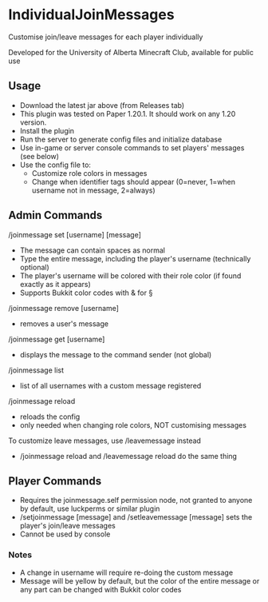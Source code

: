 # IndividualJoinMessages
Customise join/leave messages for each player individually

Developed for the University of Alberta Minecraft Club, available for public use

## Usage
- Download the latest jar above (from Releases tab)
- This plugin was tested on Paper 1.20.1. It should work on any 1.20 version.
- Install the plugin
- Run the server to generate config files and initialize database
- Use in-game or server console commands to set players' messages (see below)
- Use the config file to:
  - Customize role colors in messages
  - Change when identifier tags should appear (0=never, 1=when username not in message, 2=always)

## Admin Commands
/joinmessage set [username] [message]
 - The message can contain spaces as normal
 - Type the entire message, including the player's username (technically optional)
 - The player's username will be colored with their role color (if found exactly as it appears)
 - Supports Bukkit color codes with \& for §

/joinmessage remove [username]
 - removes a user's message

/joinmessage get [username]
 - displays the message to the command sender (not global)

/joinmessage list
 - list of all usernames with a custom message registered

/joinmessage reload
 - reloads the config
 - only needed when changing role colors, NOT customising messages

To customize leave messages, use /leavemessage instead
 - /joinmessage reload and /leavemessage reload do the same thing

## Player Commands
- Requires the joinmessage.self permission node, not granted to anyone by default, use luckperms or similar plugin
- /setjoinmessage [message] and /setleavemessage [message] sets the player's join/leave messages
- Cannot be used by console


### Notes
 - A change in username will require re-doing the custom message
 - Message will be yellow by default, but the color of the entire message or any part can be changed with Bukkit color codes
